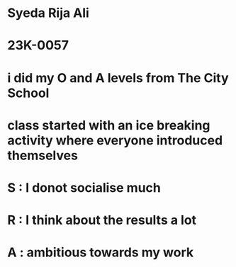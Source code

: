 # Syeda Rija Ali
# 23K-0057
# i did my O and A levels from The City School 
# class started with an ice breaking activity where everyone introduced themselves 
# S : I donot socialise much
# R : I think about the results a lot 
# A : ambitious towards my work 
